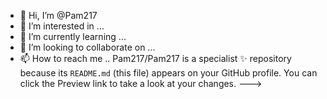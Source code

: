 - 👋 Hi, I’m @Pam217
- 👀 I’m interested in ...
- 🌱 I’m currently learning ...
- 💞️ I’m looking to collaborate on ...
- 📫 How to reach me ..
Pam217/Pam217 is a specialist ✨ repository because its `README.md` (this file) appears on your GitHub profile.
You can click the Preview link to take a look at your changes.
--->
